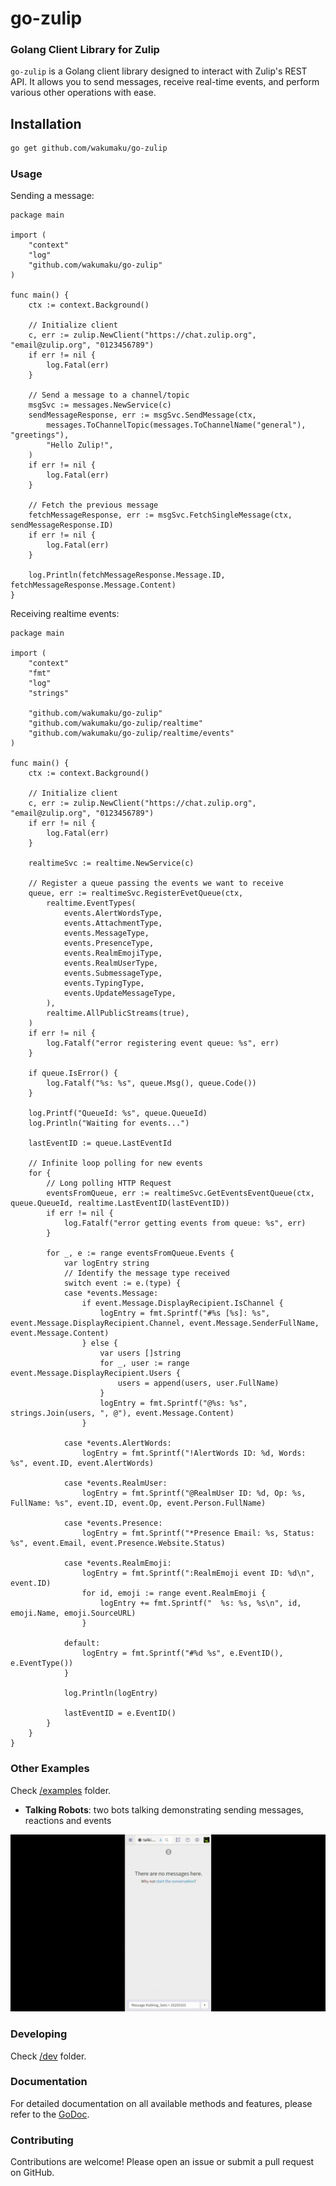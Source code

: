 # go-zulip

### Golang Client Library for Zulip

`go-zulip` is a Golang client library designed to interact with Zulip's REST API. It allows you to send messages, receive real-time events, and perform various other operations with ease.

## Installation

```sh
go get github.com/wakumaku/go-zulip
```

### Usage

Sending a message:

```golang
package main

import (
    "context"
    "log"
    "github.com/wakumaku/go-zulip"
)

func main() {
    ctx := context.Background()
    
    // Initialize client
    c, err := zulip.NewClient("https://chat.zulip.org", "email@zulip.org", "0123456789")
    if err != nil {
        log.Fatal(err)
    }

    // Send a message to a channel/topic
	msgSvc := messages.NewService(c)
    sendMessageResponse, err := msgSvc.SendMessage(ctx, 
        messages.ToChannelTopic(messages.ToChannelName("general"), "greetings"), 
        "Hello Zulip!",
    )
    if err != nil {
        log.Fatal(err)
    }

    // Fetch the previous message
    fetchMessageResponse, err := msgSvc.FetchSingleMessage(ctx, sendMessageResponse.ID)
    if err != nil {
        log.Fatal(err)
    }

    log.Println(fetchMessageResponse.Message.ID, fetchMessageResponse.Message.Content)
}
```

Receiving realtime events:

```golang
package main

import (
	"context"
	"fmt"
	"log"
	"strings"

	"github.com/wakumaku/go-zulip"
	"github.com/wakumaku/go-zulip/realtime"
	"github.com/wakumaku/go-zulip/realtime/events"
)

func main() {
	ctx := context.Background()

	// Initialize client
	c, err := zulip.NewClient("https://chat.zulip.org", "email@zulip.org", "0123456789")
	if err != nil {
		log.Fatal(err)
	}

	realtimeSvc := realtime.NewService(c)

	// Register a queue passing the events we want to receive
	queue, err := realtimeSvc.RegisterEvetQueue(ctx,
		realtime.EventTypes(
			events.AlertWordsType,
			events.AttachmentType,
			events.MessageType,
			events.PresenceType,
			events.RealmEmojiType,
			events.RealmUserType,
			events.SubmessageType,
			events.TypingType,
			events.UpdateMessageType,
		),
		realtime.AllPublicStreams(true),
	)
	if err != nil {
		log.Fatalf("error registering event queue: %s", err)
	}

	if queue.IsError() {
		log.Fatalf("%s: %s", queue.Msg(), queue.Code())
	}

	log.Printf("QueueId: %s", queue.QueueId)
	log.Println("Waiting for events...")

	lastEventID := queue.LastEventId

	// Infinite loop polling for new events
	for {
		// Long polling HTTP Request
		eventsFromQueue, err := realtimeSvc.GetEventsEventQueue(ctx, queue.QueueId, realtime.LastEventID(lastEventID))
		if err != nil {
			log.Fatalf("error getting events from queue: %s", err)
		}

		for _, e := range eventsFromQueue.Events {
			var logEntry string
			// Identify the message type received
			switch event := e.(type) {
			case *events.Message:
				if event.Message.DisplayRecipient.IsChannel {
					logEntry = fmt.Sprintf("#%s [%s]: %s", event.Message.DisplayRecipient.Channel, event.Message.SenderFullName, event.Message.Content)
				} else {
					var users []string
					for _, user := range event.Message.DisplayRecipient.Users {
						users = append(users, user.FullName)
					}
					logEntry = fmt.Sprintf("@%s: %s", strings.Join(users, ", @"), event.Message.Content)
				}

			case *events.AlertWords:
				logEntry = fmt.Sprintf("!AlertWords ID: %d, Words: %s", event.ID, event.AlertWords)

			case *events.RealmUser:
				logEntry = fmt.Sprintf("@RealmUser ID: %d, Op: %s, FullName: %s", event.ID, event.Op, event.Person.FullName)

			case *events.Presence:
				logEntry = fmt.Sprintf("*Presence Email: %s, Status: %s", event.Email, event.Presence.Website.Status)

			case *events.RealmEmoji:
				logEntry = fmt.Sprintf(":RealmEmoji event ID: %d\n", event.ID)
				for id, emoji := range event.RealmEmoji {
					logEntry += fmt.Sprintf("  %s: %s, %s\n", id, emoji.Name, emoji.SourceURL)
				}

			default:
				logEntry = fmt.Sprintf("#%d %s", e.EventID(), e.EventType())
			}

			log.Println(logEntry)

			lastEventID = e.EventID()
		}
	}
}
```

### Other Examples

Check [/examples](`examples`) folder.

* **Talking Robots**: two bots talking demonstrating sending messages, reactions and events

![Talking Robots Running](docs/res/talking_bots_example.gif)

### Developing

Check [/dev](`dev`) folder.

### Documentation

For detailed documentation on all available methods and features, please refer to the [GoDoc](https://pkg.go.dev/github.com/wakumaku/go-zulip).

### Contributing

Contributions are welcome! Please open an issue or submit a pull request on GitHub.
